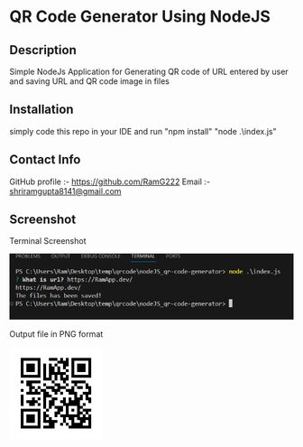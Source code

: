 # QR Code Generator Using NodeJS

## Description 
Simple NodeJs Application for Generating QR code of URL entered by user and saving URL and QR code image in files

## Installation 
simply code this repo in your IDE and run 
"npm install"
"node .\index.js"

## Contact Info
GitHub profile :- https://github.com/RamG222 Email :- shriramgupta8141@gmail.com

## Screenshot
Terminal Screenshot

![QR Code Generator](Terminal-ss.png)


Output file in PNG format


![QR Code Output](qr_image.png)

